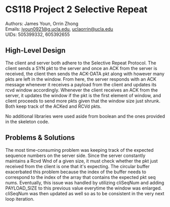 # CS118 Project 2 Selective Repeat

Authors: James Youn, Orrin Zhong</br>
Emails: jyoun0921@g.ucla.edu, uclaorrin@ucla.edu</br>
UIDs: 505399332, 605392655</br>


## High-Level Design

The client and server both adhere to the Selective Repeat Protocol. The client sends a SYN pkt to the server and once an ACK from the server is received, the client then sends the ACK-DATA pkt along with however many pkts are left in the window. From here, the server responds with an ACK message whenever it receives a payload from the client and updates its rcvd window accordingly. Whenever the client receives an ACK from the server, it updates the window if the pkt is the first element of window, and client proceeds to send more pkts given that the window size just shrunk. Both keep track of the ACKed and RCVd pkts.

No additional libraries were used aside from boolean and the ones provided in the skeleton code.


## Problems & Solutions

The most time-consuming problem was keeping track of the expected sequence numbers on the server side. Since the server constantly maintains a Rcvd Wnd of a given size, it must check whether the pkt just received from the client is one that it's expecting. The circular buffer exacerbated this problem because the index of the buffer needs to correspond to the index of the array that contains the expected pkt seq nums. Eventually, this issue was handled by utilizing cliSeqNum and adding PAYLOAD_SIZE to this previous value everytime the window was enlarged. cliSeqNum was then updated as well so as to be consistent in the very next loop iteration.
